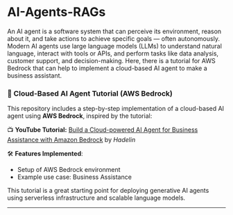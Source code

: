 # AI-Agents-RAGs
An AI agent is a software system that can perceive its environment, reason about it, and take actions to achieve specific goals — often autonomously. Modern AI agents use large language models (LLMs) to understand natural language, interact with tools or APIs, and perform tasks like data analysis, customer support, and decision-making. Here, there is a tutorial for AWS Bedrock that can help to implement a cloud-based AI agent to make a business assistant.

### 🧠 Cloud-Based AI Agent Tutorial (AWS Bedrock)

This repository includes a step-by-step implementation of a cloud-based AI agent using **AWS Bedrock**, inspired by the tutorial:

📺 **YouTube Tutorial:** [Build a Cloud-powered AI Agent for Business Assistance with Amazon Bedrock](https://www.youtube.com/watch?v=Kqk42ZYMgmk) by *Hadelin*

🛠️ **Features Implemented**:

* Setup of AWS Bedrock environment
* Example use case: Business Assistance

This tutorial is a great starting point for deploying generative AI agents using serverless infrastructure and scalable language models.

---

